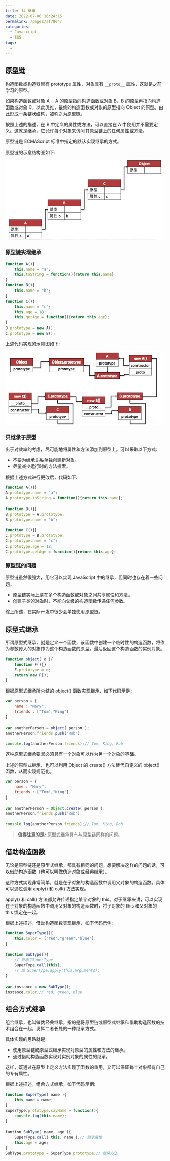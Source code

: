 ```yaml
---
title: 14_继承
date: 2022-07-06 16:24:15
permalink: /pages/af7804/
categories:
  - Javascript
  - ES5
tags:
  - 
---
```

## 原型链

构造函数或构造器具有 prototype 属性，对象具有 `__proto__` 属性，这就是之前学习的原型。

如果构造函数或对象 A ，A 的原型指向构造函数或对象 B，B 的原型再指向构造函数或对象 C，以此类推，最终的构造函数或对象的原型指向 Object 的原型。由此形成一条链状结构，被称之为原型链。

按照上述的描述，在 B 中定义的属性或方法，可以直接在 A 中使用并不需要定义。这就是继承，它允许每个对象来访问其原型链上的任何属性或方法。

原型链是 ECMAScript 标准中指定的默认实现继承的方式。

原型链的示意结构图如下:

![](20.png)

### 原型链实现继承

```javascript
function A(){
	this.name = "a";
	this.toString = function(){return this.name};
}
function B(){
	this.name = "b";
}
function C(){
	this.name = "c";
	this.age = 18;
	this.getAge = function(){return this.age};
}
B.prototype = new A();
C.prototype = new B();
```

上述代码实现的示意图如下:

![](21.png)

### 只继承于原型

出于对效率的考虑，尽可能地将属性和方法添加到原型上。可以采取以下方式:

- 不要为继承关系单独创建新对象。
- 尽量减少运行时的方法搜索。

根据上述方式进行更改后，代码如下:

```javascript
function A(){}
A.prototype.name = "a";
A.prototype.toString = function(){return this.name};

function B(){}
B.prototype = A.prototype;
B.prototype.name = "b";

function C(){}
C.prototype = B.prototype;
C.prototype.name = "c";
C.prototype.age = 18;
C.prototype.getAge = function(){return this.age};
```

### 原型链的问题

原型链虽然很强大，用它可以实现 JavaScript 中的继承，但同时也存在着一些问题。

- 原型链实际上是在多个构造函数或对象之间共享属性和方法。
- 创建子类的对象时，不能向父级的构造函数传递任何参数。

综上所述，在实际开发中很少会单独使用原型链。

## 原型式继承

所谓原型式继承，就是定义一个函数，该函数中创建一个临时性的构造函数，将作为参数传入的对象作为这个构造函数的原型，最后返回这个构造函数的实例对象。

```javascript
function object( o ){
	function F(){}
	F.prototype = o;
	return new F();
}
```

根据原型式继承所总结的 object() 函数实现继承，如下代码示例:

```javascript
var person = {
	name : "Mary",
	friends : ["Tom","King"]
}

var anotherPerson = object( person );
anotherPerson.friends.push("Rob");

console.log(anotherPerson.friends);// Tom, King, Rob
```

这种原型式继承要求必须具有一个对象可以作为另一个对象的基础。

上述的原型式继承，也可以利用 Object 的 create() 方法替代自定义的 object() 函数，从而实现规范化。

```javascript
var person = {
	name : "Mary",
	friends : ["Tom","King"]
}

var anotherPerson = Object.create( person );
anotherPerson.friends.push("Rob");

console.log(anotherPerson.friends);// Tom, King, Rob
```

> **值得注意的是:** 原型式继承具有与原型链同样的问题。

## 借助构造函数

无论是原型链还是原型式继承，都具有相同的问题。想要解决这样的问题的话，可以借助构造函数（也可以叫做伪造对象或经典继承）。

这种方式实现非常简单，就是在子对象的构造函数中调用父对象的构造函数。具体可以通过调用 apply() 和 call() 方法实现。

apply() 和 call() 方法都允许传递指定某个对象的 this。对于继承来讲，可以实现在子对象的构造函数中调用父对象的构造函数时，将子对象的 this 和父对象的 this 绑定在一起。

根据上述描述，借助构造函数实现继承，如下代码示例:

```javascript
function SuperType(){
	this.color = ["red","green","blue"];
}

function SubType(){
	// 继承了SuperType
	SuperType.call(this);
	// 或 SuperType.apply(this,arguments);
}

var instance = new SubType();
instance.color;// red, green, blue
```

## 组合方式继承

组合继承，也叫做伪经典继承，指的是将原型链或原型式继承和借助构造函数的技术组合在一起，发挥二者长处的一种继承方式。

具体实现的思路就是: 

- 使用原型链或原型式继承实现对原型的属性和方法的继承。
- 通过借助构造函数实现对实例对象的属性的继承。

这样，既通过在原型上定义方法实现了函数的重用，又可以保证每个对象都有自己的专有属性。

根据上述描述，组合方式继承，如下代码示例:

```javascript
function SuperType( name ){
	this name = name;
}
SuperType.prototype.sayName = function(){
	console.log(this.name);
}

funtion SubType( name, age ){
	SuperType.call( this, name );// 继承属性
	this.age = age;
}
SubType.prototype = SuperType.prototype;// 继承方法
```